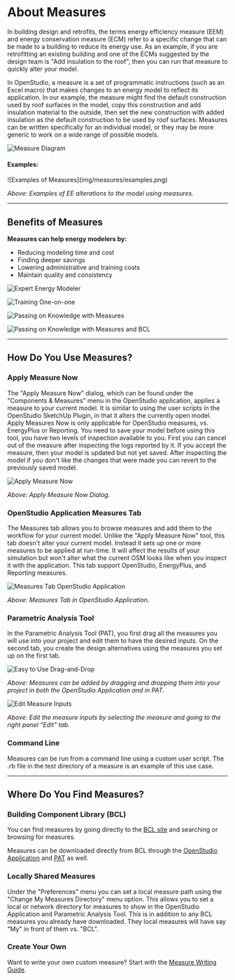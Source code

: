 <h1>About Measures</h1>
In building design and retrofits, the terms energy efficiency measure (EEM) and energy conservation measure (ECM) refer to a specific change that can be made to a building to reduce its energy use. As an example, if you are retrofitting an existing building and one of the ECMs suggested by the design team is "Add insulation to the roof", then you can run that measure to quickly alter your model.

In OpenStudio, a measure is a set of programmatic instructions (such as an Excel macro) that makes changes to an energy model to reflect its application. In our example, the measure might find the default construction used by roof surfaces in the model, copy this construction and add insulation material to the outside, then set the new construction with added insulation as the default construction to be used by roof surfaces. Measures can be written specifically for an individual model, or they may be more generic to work on a wide range of possible models.

![Measure Diagram](img/measures/what_measures.png)

<h4>Examples:</h4>
![Examples of Measures](img/measures/examples.png)

*Above: Examples of EE alterations to the model using measures.*

_________________

## Benefits of Measures
__Measures can help energy modelers by:__

- Reducing modeling time and cost
- Finding deeper savings
- Lowering administrative and training costs
- Maintain quality and consistency

![Expert Energy Modeler](img/measures/expert.png)

![Training One-on-one](img/measures/training_now.png)

![Passing on Knowledge with Measures](img/measures/knowledge.png)

![Passing on Knowledge with Measures and BCL](img/measures/share_bcl.png)

_________________

## How Do You Use Measures?
### Apply Measure Now
The "Apply Measure Now" dialog, which can be found under the "Components & Measures" menu in the OpenStudio application, applies a measure to your current model. It is similar to using the user scripts in the OpenStudio SketchUp Plugin, in that it alters the currently open model. Apply Measures Now is only applicable for OpenStudio measures, vs. EnergyPlus or Reporting. You need to save your model before using this tool, you have two levels of inspection available to you. First you can cancel out of the measure after inspecting the logs reported by it. If you accept the measure, then your model is updated but not yet saved. After inspecting the model if you don't like the changes that were made you can revert to the previously saved model.

![Apply Measure Now](img/measures/apply_measure_now.png)

*Above: Apply Measure Now Dialog.*

### OpenStudio Application Measures Tab
The Measures tab allows you to browse measures and add them to the workflow for your current model. Unlike the "Apply Measure Now" tool, this tab doesn't alter your current model. Instead it sets up one or more measures to be applied at run-time. It will affect the results of your simulation but won't alter what the current OSM looks like when you inspect it with the application. This tab support OpenStudio, EnergyPlus, and Reporting measures.

![Measures Tab OpenStudio Application](img/measures/measures_tab_os_app.png)

*Above: Measures Tab in OpenStudio Application.*

### Parametric Analysis Tool
In the Parametric Analysis Tool (PAT), you first drag all the measures you will use into your project and edit them to have the desired inputs. On the second tab, you create the design alternatives using the measures you set up on the first tab.

![Easy to Use Drag-and-Drop](img/measures/draganddrop.png)

*Above: Measures can be added by dragging and dropping them into your project in both the OpenStudio Application and in PAT.*

![Edit Measure Inputs](img/measures/set_inputs.png)

*Above: Edit the measure inputs by selecting the measure and going to the right panel "Edit" tab.*

### Command Line
Measures can be run from a command line using a custom user script. The .rb file in the test directory of a measure is an example of this use case.

_________________

## Where Do You Find Measures?
### Building Component Library (BCL)
You can find measures by going directly to the [BCL site](https://bcl.nrel.gov/) and searching or browsing for measures.

Measures can be downloaded directly from BCL through the [OpenStudio Application](../tutorials/creating_your_model.md/#using-the-measures-tab) and [PAT](../reference/parametric_studies.md/#downloading-measures-from-the-building-component-library) as well.

### Locally Shared Measures
Under the "Preferences" menu you can set a local measure path using the "Change My Measures Directory" menu option. This allows you to set a local or network directory for measures to show in the OpenStudio Application and Parametric Analysis Tool. This is in addition to any BCL measures you already have downloaded. They local measures will have say "My" in front of them vs. "BCL".

### Create Your Own
Want to write your own custom measure? Start with the [Measure Writing Guide](../reference/measure_writing_guide.md).
